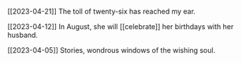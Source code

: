 [[2023-04-21]]
The toll of twenty-six has reached my ear.

[[2023-04-12]]
In August, she will [[celebrate]] her birthdays with her husband.

[[2023-04-05]]
Stories, wondrous windows of the wishing soul.

